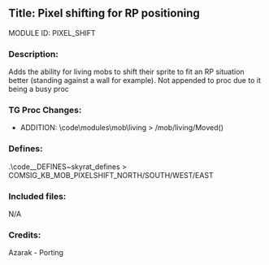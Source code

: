 ## Title: Pixel shifting for RP positioning

MODULE ID: PIXEL_SHIFT

### Description:

Adds the ability for living mobs to shift their sprite to fit an RP situation better (standing against a wall for example). Not appended to proc due to it being a busy proc

### TG Proc Changes:

 - ADDITION: \code\modules\mob\living > /mob/living/Moved()

### Defines:

 .\code\__DEFINES\~skyrat_defines > COMSIG_KB_MOB_PIXELSHIFT_NORTH/SOUTH/WEST/EAST

### Included files:

N/A

### Credits:

Azarak - Porting
